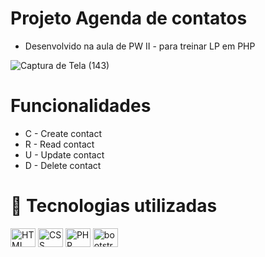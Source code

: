 # Projeto Agenda de contatos 
- Desenvolvido na aula de PW II - para treinar LP em PHP  

![Captura de Tela (143)](https://user-images.githubusercontent.com/85001629/178152442-db46c9bf-2f43-4348-bc01-e956fef0d941.png)

# Funcionalidades
  - C - Create contact 
  - R - Read contact
  - U - Update contact
  - D - Delete contact

# 💼 Tecnologias utilizadas

<div>
<img align="center" alt="HTML" height="30" width="40" src="https://cdn.jsdelivr.net/gh/devicons/devicon/icons/html5/html5-plain.svg">
<img align="center" alt="CSS" height="30" width="40" src="https://cdn.jsdelivr.net/gh/devicons/devicon/icons/css3/css3-plain.svg">
<img align="center" alt="PHP" height="30" width="40" src="https://cdn.jsdelivr.net/gh/devicons/devicon/icons/php/php-plain.svg">
<img align="center" alt="bootstrap" height="30" width="40" src="https://cdn.jsdelivr.net/gh/devicons/devicon/icons/bootstrap/bootstrap-plain.svg">
</div>

